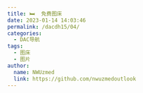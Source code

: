 ```yaml
---
title: 🛏  免费图床
date: 2023-01-14 14:03:46
permalink: /dacdh15/04/
categories: 
  - DAC导航
tags: 
  - 图床
  - 图片
author: 
  name: NWUzmed
  link: https://github.com/nwuzmedoutlook
---
```


<ClientOnly>
  <Card :cardData="cardData0" :cardListSize=4 carTitlColor="#000" carHoverColor="#000" />
</ClientOnly>

<script>
export default {
  data() {
    return {
      cardData0: [
{id: "0", cardSrc: "https://cdnyunjs.com/", cardImgSrc: "https://api.xinac.net/icon/?url=https://cdnyunjs.com/", cardName: "晨风图床", cardContent: "永久免费提供全球CDN加速服务",},
{cardSrc: "https://imgurl.org/", cardImgSrc: "https://api.xinac.net/icon/?url=https://imgurl.org/", cardName: "ImgURL", cardContent: "免费图片外链工具",},
{cardSrc: "https://sm.ms/", cardImgSrc: "https://api.xinac.net/icon/?url=https://sm.ms/", cardName: "SM.MS", cardContent: "Simple Free Image Hosting",},
{cardSrc: "https://imgchr.com/", cardImgSrc: "https://api.xinac.net/icon/?url=https://imgchr.com/", cardName: "路过图床", cardContent: "免费图片上传, 专业图片外链, 免费公共图床",},
{cardSrc: "https://postimages.org/", cardImgSrc: "https://api.xinac.net/icon/?url=https://postimages.org/", cardName: "Postimages", cardContent: "免费图片托管 / 图片上传",},
{cardSrc: "http://www.xiangudu.com/", cardImgSrc: "https://api.xinac.net/icon/?url=http://www.xiangudu.com/", cardName: "鲜咕嘟图床站", cardContent: "提供高速稳定的图片上传和外链服务",},
{cardSrc: "https://upload.ouliu.net/", cardImgSrc: "https://api.xinac.net/icon/?url=https://upload.ouliu.net/", cardName: "免费图片上传空间", cardContent: "偶流社区免费上传空间",},
{cardSrc: "https://img.kuibu.net/", cardImgSrc: "https://api.xinac.net/icon/?url=https://img.kuibu.net/", cardName: "跬步图床", cardContent: "每日上传50张，单张图片不能超过5M",},
{cardSrc: "http://top.cnzzla.com/tuchuang/", cardImgSrc: "https://api.xinac.net/icon/?url=http://top.cnzzla.com/tuchuang/", cardName: "站长啦图床", cardContent: "永久免费图片上传, 专业图片外链, 免费公共图床,十大图床聚合站",},
{cardSrc: "https://i.lixinbk.cn/", cardImgSrc: "https://api.xinac.net/icon/?url=https://i.lixinbk.cn/", cardName: "i图床", cardContent: "一直都在的稳定快速图床",},
      ],
    };
  },
};
</script>
